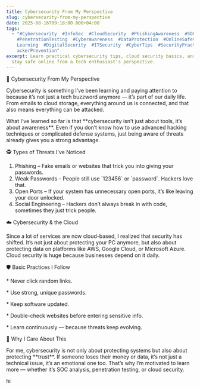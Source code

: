 ```yaml
---
title: Cybersecurity From My Perspective
slug: cybersecurity-from-my-perspective
date: 2025-08-16T09:18:00.000+04:00
tags:
  - "#Cybersecurity  #InfoSec  #CloudSecurity  #PhishingAwareness  #SOCAnalysis  \
    #PenetrationTesting  #CyberAwareness  #DataProtection  #OnlineSafety  #Tech\
    Learning  #DigitalSecurity  #ITSecurity  #CyberTips  #SecurityPractices  #H\
    ackerPrevention"
excerpt: Learn practical cybersecurity tips, cloud security basics, and how to
  stay safe online from a tech enthusiast’s perspective.
---
```

🔐 Cybersecurity From My Perspective

Cybersecurity is something I’ve been learning and paying attention to because it’s not just a tech buzzword anymore — it’s part of our daily life. From emails to cloud storage, everything around us is connected, and that also means everything can be attacked.

What I’ve learned so far is that \*\*cybersecurity isn’t just about tools, it’s about awareness\*\*. Even if you don’t know how to use advanced hacking techniques or complicated defense systems, just being aware of threats already gives you a strong advantage.

🕵️ Types of Threats I’ve Noticed

1. Phishing – Fake emails or websites that trick you into giving your passwords.
2. Weak Passwords – People still use \`123456\` or \`password\`. Hackers love that.
3. Open Ports – If your system has unnecessary open ports, it’s like leaving your door unlocked.
4. Social Engineering – Hackers don’t always break in with code, sometimes they just trick people.

 ☁️ Cybersecurity & the Cloud

Since a lot of services are now cloud-based, I realized that security has shifted. It’s not just about protecting your PC anymore, but also about protecting data on platforms like AWS, Google Cloud, or Microsoft Azure. Cloud security is huge because businesses depend on it daily.

 🛡️ Basic Practices I Follow

\* Never click random links.

\* Use strong, unique passwords.

\* Keep software updated.

\* Double-check websites before entering sensitive info.

\* Learn continuously — because threats keep evolving.

🚀 Why I Care About This

For me, cybersecurity is not only about protecting systems but also about protecting \*\*trust\*\*. If someone loses their money or data, it’s not just a technical issue, it’s an emotional one too. That’s why I’m motivated to learn more — whether it’s SOC analysis, penetration testing, or cloud security.

hi
